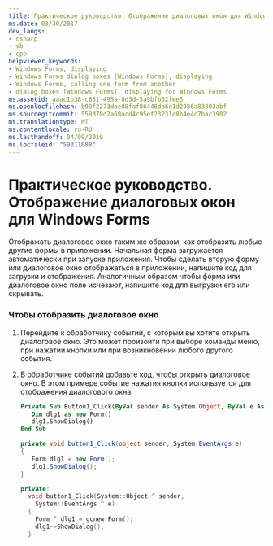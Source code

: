 ```yaml
---
title: Практическое руководство. Отображение диалоговых окон для Windows Forms
ms.date: 03/30/2017
dev_langs:
- csharp
- vb
- cpp
helpviewer_keywords:
- Windows Forms, displaying
- Windows Forms dialog boxes [Windows Forms], displaying
- Windows Forms, calling one form from another
- dialog boxes [Windows Forms], displaying for Windows Forms
ms.assetid: aaac1b38-c651-495a-8d3d-5a9bfb32fee3
ms.openlocfilehash: b99f2273dae88faf86448da6e1d2986a83803abf
ms.sourcegitcommit: 558d78d2a68acd4c95ef23231c8b4e4c7bac3902
ms.translationtype: MT
ms.contentlocale: ru-RU
ms.lasthandoff: 04/09/2019
ms.locfileid: "59311088"
---
```

# <a name="how-to-display-dialog-boxes-for-windows-forms"></a>Практическое руководство. Отображение диалоговых окон для Windows Forms
Отображать диалоговое окно таким же образом, как отобразить любые другие формы в приложении. Начальная форма загружается автоматически при запуске приложения. Чтобы сделать вторую форму или диалоговое окно отображаться в приложении, напишите код для загрузки и отображения. Аналогичным образом чтобы форма или диалоговое окно поле исчезают, напишите код для выгрузки его или скрывать.  
  
### <a name="to-display-a-dialog-box"></a>Чтобы отобразить диалоговое окно  
  
1. Перейдите к обработчику событий, с которым вы хотите открыть диалоговое окно. Это может произойти при выборе команды меню, при нажатии кнопки или при возникновении любого другого события.  
  
2. В обработчике событий добавьте код, чтобы открыть диалоговое окно. В этом примере событие нажатия кнопки используется для отображения диалогового окна:  
  
    ```vb  
    Private Sub Button1_Click(ByVal sender As System.Object, ByVal e As System.EventArgs) Handles Button1.Click  
       Dim dlg1 as new Form()  
       dlg1.ShowDialog()  
    End Sub  
    ```  
  
    ```csharp  
    private void button1_Click(object sender, System.EventArgs e)   
    {  
       Form dlg1 = new Form();  
       dlg1.ShowDialog();  
    }  
    ```  
  
    ```cpp  
    private:   
      void button1_Click(System::Object ^ sender,  
        System::EventArgs ^ e)  
      {  
        Form ^ dlg1 = gcnew Form();  
        dlg1->ShowDialog();  
      }  
    ```
